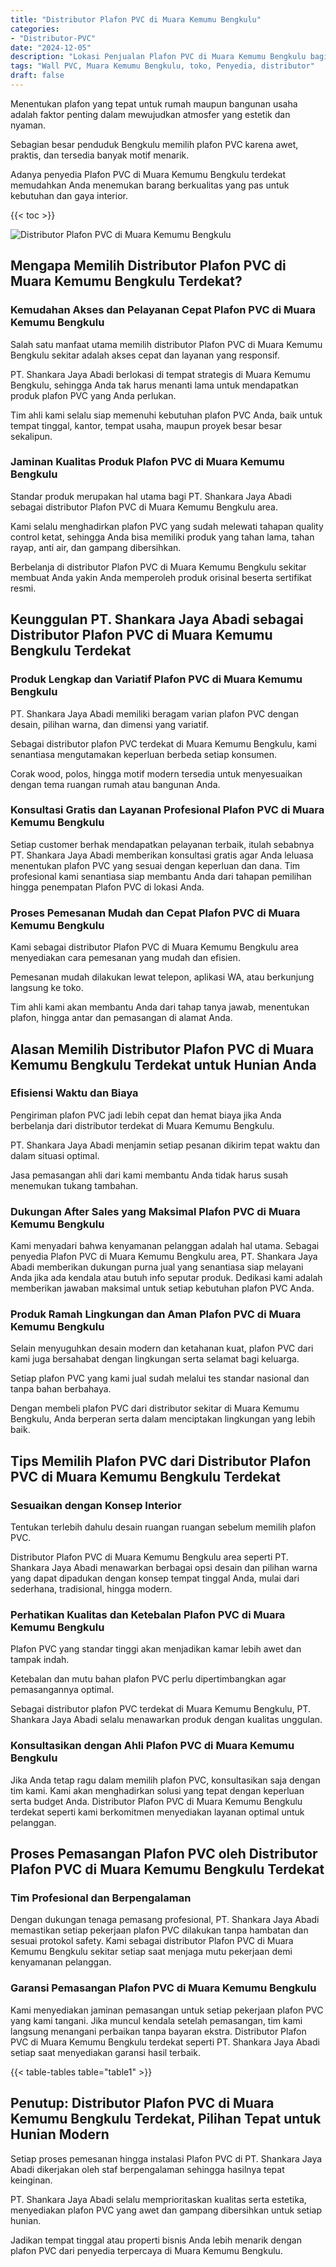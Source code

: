 ```yaml
---
title: "Distributor Plafon PVC di Muara Kemumu Bengkulu"
categories: 
- "Distributor-PVC"
date: "2024-12-05"
description: "Lokasi Penjualan Plafon PVC di Muara Kemumu Bengkulu bagi tempat tinggal, perkantoran, serta ritel. Produk terbaik, variasi motif, warna modern, beserta servis pemasangan dikerjakan oleh tenaga ahli berpengalaman serta jaminan resmi!|Jasa penyediaan Plafon PVC di Muara Kemumu Bengkulu untuk kebutuhan rumah, office, maupun gerai, beserta panel berkualitas dan instalasi oleh tim berpengalaman dan kepastian resmi.|Alternatif Plafon PVC di Muara Kemumu Bengkulu yang terbukti bagi hunian, kantor, serta toko, bersama produk unggulan dan instalasi ditangani oleh tenaga ahli profesional dan garansi resmi.|Distribusi Plafon PVC di Muara Kemumu Bengkulu untuk tempat tinggal, perkantoran, serta toko, beserta panel berkualitas dan pemasangan oleh teknisi berpengalaman, dilengkapi beserta garansi resmi.}"
tags: "Wall PVC, Muara Kemumu Bengkulu, toko, Penyedia, distributor"
draft: false
---
```


Menentukan plafon yang tepat untuk rumah maupun bangunan usaha adalah faktor penting dalam mewujudkan atmosfer yang estetik dan nyaman.

Sebagian besar penduduk Bengkulu memilih plafon PVC karena awet, praktis, dan tersedia banyak motif menarik.

Adanya penyedia Plafon PVC di Muara Kemumu Bengkulu terdekat memudahkan Anda menemukan barang berkualitas yang pas untuk kebutuhan dan gaya interior.

{{< toc >}}

![Distributor Plafon PVC di Muara Kemumu Bengkulu](/images/Distributor-PVC/Distributor-Plafon-PVC-di-Muara-Kemumu-Bengkulu.png)


## Mengapa Memilih Distributor Plafon PVC di Muara Kemumu Bengkulu Terdekat?

### Kemudahan Akses dan Pelayanan Cepat Plafon PVC di Muara Kemumu Bengkulu

Salah satu manfaat utama memilih distributor Plafon PVC di Muara Kemumu Bengkulu sekitar adalah akses cepat dan layanan yang responsif.

PT. Shankara Jaya Abadi berlokasi di tempat strategis di Muara Kemumu Bengkulu, sehingga Anda tak harus menanti lama untuk mendapatkan produk plafon PVC yang Anda perlukan.

Tim ahli kami selalu siap memenuhi kebutuhan plafon PVC Anda, baik untuk tempat tinggal, kantor, tempat usaha, maupun proyek besar besar sekalipun.

### Jaminan Kualitas Produk Plafon PVC di Muara Kemumu Bengkulu

Standar produk merupakan hal utama bagi PT. Shankara Jaya Abadi sebagai distributor Plafon PVC di Muara Kemumu Bengkulu area.

Kami selalu menghadirkan plafon PVC yang sudah melewati tahapan quality control ketat, sehingga Anda bisa memiliki produk yang tahan lama, tahan rayap, anti air, dan gampang dibersihkan.

Berbelanja di distributor Plafon PVC di Muara Kemumu Bengkulu sekitar membuat Anda yakin Anda memperoleh produk orisinal beserta sertifikat resmi.

## Keunggulan PT. Shankara Jaya Abadi sebagai Distributor Plafon PVC di Muara Kemumu Bengkulu Terdekat

### Produk Lengkap dan Variatif Plafon PVC di Muara Kemumu Bengkulu

PT. Shankara Jaya Abadi memiliki beragam varian plafon PVC dengan desain, pilihan warna, dan dimensi yang variatif.

Sebagai distributor plafon PVC terdekat di Muara Kemumu Bengkulu, kami senantiasa mengutamakan keperluan berbeda setiap konsumen.

Corak wood, polos, hingga motif modern tersedia untuk menyesuaikan dengan tema ruangan rumah atau bangunan Anda.

### Konsultasi Gratis dan Layanan Profesional Plafon PVC di Muara Kemumu Bengkulu

Setiap customer berhak mendapatkan pelayanan terbaik, itulah sebabnya PT. Shankara Jaya Abadi memberikan konsultasi gratis agar Anda leluasa menentukan plafon PVC yang sesuai dengan keperluan dan dana. Tim profesional kami senantiasa siap membantu Anda dari tahapan pemilihan hingga penempatan Plafon PVC di lokasi Anda.

### Proses Pemesanan Mudah dan Cepat Plafon PVC di Muara Kemumu Bengkulu

Kami sebagai distributor Plafon PVC di Muara Kemumu Bengkulu area menyediakan cara pemesanan yang mudah dan efisien.

Pemesanan mudah dilakukan lewat telepon, aplikasi WA, atau berkunjung langsung ke toko.

Tim ahli kami akan membantu Anda dari tahap tanya jawab, menentukan plafon, hingga antar dan pemasangan di alamat Anda.

## Alasan Memilih Distributor Plafon PVC di Muara Kemumu Bengkulu Terdekat untuk Hunian Anda

### Efisiensi Waktu dan Biaya

Pengiriman plafon PVC jadi lebih cepat dan hemat biaya jika Anda berbelanja dari distributor terdekat di Muara Kemumu Bengkulu.

PT. Shankara Jaya Abadi menjamin setiap pesanan dikirim tepat waktu dan dalam situasi optimal.

Jasa pemasangan ahli dari kami membantu Anda tidak harus susah menemukan tukang tambahan.

### Dukungan After Sales yang Maksimal Plafon PVC di Muara Kemumu Bengkulu

Kami menyadari bahwa kenyamanan pelanggan adalah hal utama. Sebagai penyedia Plafon PVC di Muara Kemumu Bengkulu area, PT. Shankara Jaya Abadi memberikan dukungan purna jual yang senantiasa siap melayani Anda jika ada kendala atau butuh info seputar produk. Dedikasi kami adalah memberikan jawaban maksimal untuk setiap kebutuhan plafon PVC Anda.

### Produk Ramah Lingkungan dan Aman Plafon PVC di Muara Kemumu Bengkulu

Selain menyuguhkan desain modern dan ketahanan kuat, plafon PVC dari kami juga bersahabat dengan lingkungan serta selamat bagi keluarga.

Setiap plafon PVC yang kami jual sudah melalui tes standar nasional dan tanpa bahan berbahaya.

Dengan membeli plafon PVC dari distributor sekitar di Muara Kemumu Bengkulu, Anda berperan serta dalam menciptakan lingkungan yang lebih baik.

## Tips Memilih Plafon PVC dari Distributor Plafon PVC di Muara Kemumu Bengkulu Terdekat

### Sesuaikan dengan Konsep Interior

Tentukan terlebih dahulu desain ruangan ruangan sebelum memilih plafon PVC.

Distributor Plafon PVC di Muara Kemumu Bengkulu area seperti PT. Shankara Jaya Abadi menawarkan berbagai opsi desain dan pilihan warna yang dapat dipadukan dengan konsep tempat tinggal Anda, mulai dari sederhana, tradisional, hingga modern.

### Perhatikan Kualitas dan Ketebalan Plafon PVC di Muara Kemumu Bengkulu

Plafon PVC yang standar tinggi akan menjadikan kamar lebih awet dan tampak indah.

Ketebalan dan mutu bahan plafon PVC perlu dipertimbangkan agar pemasangannya optimal.

Sebagai distributor plafon PVC terdekat di Muara Kemumu Bengkulu, PT. Shankara Jaya Abadi selalu menawarkan produk dengan kualitas unggulan.

### Konsultasikan dengan Ahli Plafon PVC di Muara Kemumu Bengkulu

Jika Anda tetap ragu dalam memilih plafon PVC, konsultasikan saja dengan tim kami. Kami akan menghadirkan solusi yang tepat dengan keperluan serta budget Anda. Distributor Plafon PVC di Muara Kemumu Bengkulu terdekat seperti kami berkomitmen menyediakan layanan optimal untuk pelanggan.

## Proses Pemasangan Plafon PVC oleh Distributor Plafon PVC di Muara Kemumu Bengkulu Terdekat

### Tim Profesional dan Berpengalaman

Dengan dukungan tenaga pemasang profesional, PT. Shankara Jaya Abadi memastikan setiap pekerjaan plafon PVC dilakukan tanpa hambatan dan sesuai protokol safety. Kami sebagai distributor Plafon PVC di Muara Kemumu Bengkulu sekitar setiap saat menjaga mutu pekerjaan demi kenyamanan pelanggan.

### Garansi Pemasangan Plafon PVC di Muara Kemumu Bengkulu

Kami menyediakan jaminan pemasangan untuk setiap pekerjaan plafon PVC yang kami tangani. Jika muncul kendala setelah pemasangan, tim kami langsung menangani perbaikan tanpa bayaran ekstra. Distributor Plafon PVC di Muara Kemumu Bengkulu terdekat seperti PT. Shankara Jaya Abadi setiap saat menyediakan garansi hasil terbaik.

{{< table-tables table="table1" >}}

## Penutup: Distributor Plafon PVC di Muara Kemumu Bengkulu Terdekat, Pilihan Tepat untuk Hunian Modern

Setiap proses pemesanan hingga instalasi Plafon PVC di PT. Shankara Jaya Abadi dikerjakan oleh staf berpengalaman sehingga hasilnya tepat keinginan.

PT. Shankara Jaya Abadi selalu memprioritaskan kualitas serta estetika, menyediakan plafon PVC yang awet dan gampang dibersihkan untuk setiap hunian.

Jadikan tempat tinggal atau properti bisnis Anda lebih menarik dengan plafon PVC dari penyedia terpercaya di Muara Kemumu Bengkulu.